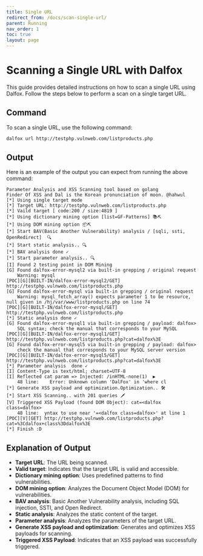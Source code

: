 ```yaml
---
title: Single URL
redirect_from: /docs/scan-single-url/
parent: Running
nav_order: 1
toc: true
layout: page
---
```


# Scanning a Single URL with Dalfox

This guide provides detailed instructions on how to scan a single URL using Dalfox. Follow the steps below to perform a scan on a single target URL.

## Command

To scan a single URL, use the following command:

```bash
dalfox url http://testphp.vulnweb.com/listproducts.php
```

## Output

Here is an example of the output you can expect from running the above command:

```
Parameter Analysis and XSS Scanning tool based on golang
Finder Of XSS and Dal is the Korean pronunciation of moon. @hahwul
[*] Using single target mode
[*] Target URL: http://testphp.vulnweb.com/listproducts.php
[*] Vaild target [ code:200 / size:4819 ]
[*] Using dictionary mining option [list=GF-Patterns] 📚⛏
[*] Using DOM mining option 📦⛏
[*] Start BAV(Basic Another Vulnerability) analysis / [sqli, ssti, OpenRedirect]  🔍
[*] Start static analysis.. 🔍
[*] BAV analysis done ✓
[*] Start parameter analysis.. 🔍
[I] Found 2 testing point in DOM Mining
[G] Found dalfox-error-mysql2 via built-in grepping / original request
    Warning: mysql
[POC][G][BUILT-IN/dalfox-error-mysql2/GET] http://testphp.vulnweb.com/listproducts.php
[G] Found dalfox-error-mysql via built-in grepping / original request
    Warning: mysql_fetch_array() expects parameter 1 to be resource, null given in /hj/var/www/listproducts.php on line 74
[POC][G][BUILT-IN/dalfox-error-mysql/GET] http://testphp.vulnweb.com/listproducts.php
[*] Static analysis done ✓
[G] Found dalfox-error-mysql1 via built-in grepping / payload: dalfox>
    SQL syntax; check the manual that corresponds to your MySQL
[POC][G][BUILT-IN/dalfox-error-mysql1/GET] http://testphp.vulnweb.com/listproducts.php?cat=dalfox%3E
[G] Found dalfox-error-mysql5 via built-in grepping / payload: dalfox>
    check the manual that corresponds to your MySQL server version
[POC][G][BUILT-IN/dalfox-error-mysql5/GET] http://testphp.vulnweb.com/listproducts.php?cat=dalfox%3E
[*] Parameter analysis  done ✓
[I] Content-Type is text/html; charset=UTF-8
[I] Reflected cat param => Injected: /inHTML-none(1)  ▶
    48 line:  	Error: Unknown column 'DalFox' in 'where cl
[*] Generate XSS payload and optimization.Optimization.. 🛠
[*] Start XSS Scanning.. with 201 queries 🗡
[V] Triggered XSS Payload (found DOM Object): cat=<dalfox class=dalfox>
    48 line:  yntax to use near '=<dalfox class=dalfox>' at line 1
[POC][V][GET] http://testphp.vulnweb.com/listproducts.php?cat=%3Cdalfox+class%3Ddalfox%3E
[*] Finish :D
```

## Explanation of Output

- **Target URL**: The URL being scanned.
- **Valid target**: Indicates that the target URL is valid and accessible.
- **Dictionary mining option**: Uses predefined patterns to find vulnerabilities.
- **DOM mining option**: Analyzes the Document Object Model (DOM) for vulnerabilities.
- **BAV analysis**: Basic Another Vulnerability analysis, including SQL injection, SSTI, and Open Redirect.
- **Static analysis**: Analyzes the static content of the target.
- **Parameter analysis**: Analyzes the parameters of the target URL.
- **Generate XSS payload and optimization**: Generates and optimizes XSS payloads for scanning.
- **Triggered XSS Payload**: Indicates that an XSS payload was successfully triggered.

